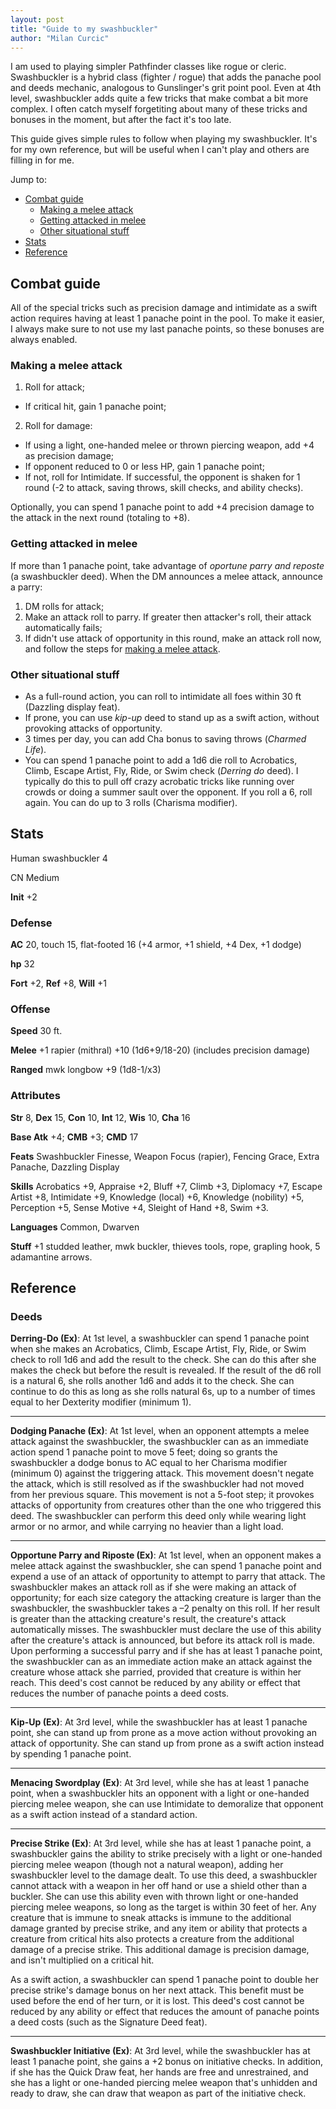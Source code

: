 ```yaml
---
layout: post
title: "Guide to my swashbuckler"
author: "Milan Curcic"
---
```


I am used to playing simpler Pathfinder classes like rogue or cleric.
Swashbuckler is a hybrid class (fighter / rogue) that adds the panache pool
and deeds mechanic, analogous to Gunslinger's grit point pool.
Even at 4th level, swashbuckler adds quite a few tricks that make combat
a bit more complex. I often catch myself forgetiting about many of these
tricks and bonuses in the moment, but after the fact it's too late.

This guide gives simple rules to follow when playing my swashbuckler.
It's for my own reference, but will be useful when I can't play and 
others are filling in for me.  

Jump to:

* [Combat guide](#combat-guide)
  - [Making a melee attack](#making-a-melee-attack)
  - [Getting attacked in melee](#getting-attacked-in-melee)
  - [Other situational stuff](#other-situational-stuff)
* [Stats](#stats)
* [Reference](#reference)

## Combat guide

All of the special tricks such as precision damage and intimidate as a swift
action requires having at least 1 panache point in the pool.
To make it easier, I always make sure to not use my last panache points,
so these bonuses are always enabled.

### Making a melee attack

1. Roll for attack;
  * If critical hit, gain 1 panache point;
2. Roll for damage:
  * If using a light, one-handed melee or thrown piercing weapon, add +4 as precision damage;
  * If opponent reduced to 0 or less HP, gain 1 panache point;
  * If not, roll for Intimidate.
If successful, the opponent is shaken for 1 round (-2 to attack, saving throws, skill checks, and ability checks).

Optionally, you can spend 1 panache point to add +4 precision
damage to the attack in the next round (totaling to +8).

### Getting attacked in melee

If more than 1 panache point, take advantage of _oportune parry and reposte_
(a swashbuckler deed). When the DM announces a melee attack, announce a parry:

1. DM rolls for attack;
2. Make an attack roll to parry. If greater then attacker's roll, their attack
automatically fails;
3. If didn't use attack of opportunity in this round, make an attack roll now,
and follow the steps for [making a melee attack](#making-a-melee-attack).

### Other situational stuff

* As a full-round action, you can roll to intimidate all foes within 30 ft 
(Dazzling display feat).
* If prone, you can use _kip-up_ deed to stand up as a swift action,
without provoking attacks of opportunity.
* 3 times per day, you can add Cha bonus to saving throws (_Charmed Life_).
* You can spend 1 panache point to add a 1d6 die roll to 
Acrobatics, Climb, Escape Artist, Fly, Ride, or Swim check (_Derring do_ deed).
I typically do this to pull off crazy acrobatic tricks like running
over crowds or doing a summer sault over the opponent.
If you roll a 6, roll again. You can do up to 3 rolls (Charisma modifier).

## Stats

Human swashbuckler 4

CN Medium

**Init** +2

### Defense

**AC** 20, touch 15, flat-footed 16 (+4 armor, +1 shield, +4 Dex, +1 dodge)

**hp** 32

**Fort** +2, **Ref** +8, **Will** +1

### Offense

**Speed** 30 ft.

**Melee** +1 rapier (mithral) +10 (1d6+9/18-20) (includes precision damage)

**Ranged** mwk longbow +9 (1d8-1/x3)

### Attributes

**Str** 8, **Dex** 15, **Con** 10, **Int** 12, **Wis** 10, **Cha** 16

**Base Atk** +4; **CMB** +3; **CMD** 17

**Feats** Swashbuckler Finesse, Weapon Focus (rapier), Fencing Grace,
Extra Panache, Dazzling Display

**Skills** Acrobatics +9, Appraise +2, Bluff +7, Climb +3, Diplomacy +7,
Escape Artist +8, Intimidate +9, Knowledge (local) +6, Knowledge (nobility) +5,
Perception +5, Sense Motive +4, Sleight of Hand +8, Swim +3.

**Languages** Common, Dwarven

**Stuff** +1 studded leather, mwk buckler, thieves tools, rope, grapling hook,
5 adamantine arrows.

## Reference

### Deeds

**Derring-Do (Ex)**: At 1st level, a swashbuckler can spend 1 panache point when she makes an Acrobatics, Climb, Escape Artist, Fly, Ride, or Swim check to roll 1d6 and add the result to the check. She can do this after she makes the check but before the result is revealed. If the result of the d6 roll is a natural 6, she rolls another 1d6 and adds it to the check. She can continue to do this as long as she rolls natural 6s, up to a number of times equal to her Dexterity modifier (minimum 1).

---

**Dodging Panache (Ex)**: At 1st level, when an opponent attempts a melee attack against the swashbuckler, the swashbuckler can as an immediate action spend 1 panache point to move 5 feet; doing so grants the swashbuckler a dodge bonus to AC equal to her Charisma modifier (minimum 0) against the triggering attack. This movement doesn't negate the attack, which is still resolved as if the swashbuckler had not moved from her previous square. This movement is not a 5-foot step; it provokes attacks of opportunity from creatures other than the one who triggered this deed. The swashbuckler can perform this deed only while wearing light armor or no armor, and while carrying no heavier than a light load.

---

**Opportune Parry and Riposte (Ex)**: At 1st level, when an opponent makes a melee attack against the swashbuckler, she can spend 1 panache point and expend a use of an attack of opportunity to attempt to parry that attack. The swashbuckler makes an attack roll as if she were making an attack of opportunity; for each size category the attacking creature is larger than the swashbuckler, the swashbuckler takes a –2 penalty on this roll. If her result is greater than the attacking creature's result, the creature's attack automatically misses. The swashbuckler must declare the use of this ability after the creature's attack is announced, but before its attack roll is made. Upon performing a successful parry and if she has at least 1 panache point, the swashbuckler can as an immediate action make an attack against the creature whose attack she parried, provided that creature is within her reach. This deed's cost cannot be reduced by any ability or effect that reduces the number of panache points a deed costs.

---

**Kip-Up (Ex)**: At 3rd level, while the swashbuckler has at least 1 panache point, she can stand up from prone as a move action without provoking an attack of opportunity. She can stand up from prone as a swift action instead by spending 1 panache point.

---

**Menacing Swordplay (Ex)**: At 3rd level, while she has at least 1 panache point, when a swashbuckler hits an opponent with a light or one-handed piercing melee weapon, she can use Intimidate to demoralize that opponent as a swift action instead of a standard action.

---

**Precise Strike (Ex)**: At 3rd level, while she has at least 1 panache point, a swashbuckler gains the ability to strike precisely with a light or one-handed piercing melee weapon (though not a natural weapon), adding her swashbuckler level to the damage dealt. To use this deed, a swashbuckler cannot attack with a weapon in her off hand or use a shield other than a buckler. She can use this ability even with thrown light or one-handed piercing melee weapons, so long as the target is within 30 feet of her. Any creature that is immune to sneak attacks is immune to the additional damage granted by precise strike, and any item or ability that protects a creature from critical hits also protects a creature from the additional damage of a precise strike. This additional damage is precision damage, and isn't multiplied on a critical hit.

As a swift action, a swashbuckler can spend 1 panache point to double her precise strike's damage bonus on her next attack. This benefit must be used before the end of her turn, or it is lost. This deed's cost cannot be reduced by any ability or effect that reduces the amount of panache points a deed costs (such as the Signature Deed feat).

---

**Swashbuckler Initiative (Ex)**: At 3rd level, while the swashbuckler has at least 1 panache point, she gains a +2 bonus on initiative checks. In addition, if she has the Quick Draw feat, her hands are free and unrestrained, and she has a light or one-handed piercing melee weapon that's unhidden and ready to draw, she can draw that weapon as part of the initiative check.
